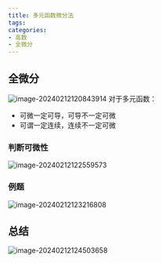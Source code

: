```yaml
---
title: 多元函数微分法
tags: 
categories: 
- 高数
- 全微分
---
```

## 全微分
![image-20240212120843914](https://afly0321.oss-cn-hangzhou.aliyuncs.com/img/image-20240212120843914.png)
对于多元函数：
- 可微一定可导，可导不一定可微
- 可谓一定连续，连续不一定可微

### 判断可微性
![image-20240212122559573](https://afly0321.oss-cn-hangzhou.aliyuncs.com/img/image-20240212122559573.png)

### 例题
![image-20240212123216808](https://afly0321.oss-cn-hangzhou.aliyuncs.com/img/image-20240212123216808.png)

## 总结
![image-20240212124503658](https://afly0321.oss-cn-hangzhou.aliyuncs.com/img/image-20240212124503658.png)